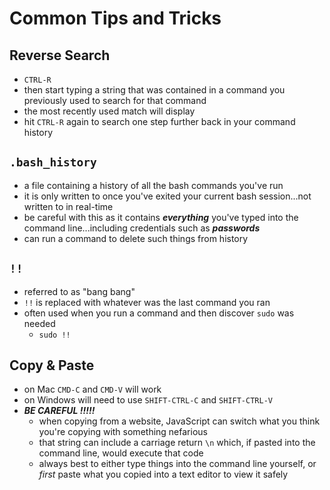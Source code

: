 # Common Tips and Tricks

## Reverse Search

- `CTRL-R`
- then start typing a string that was contained in a command you previously used to search for that command
- the most recently used match will display
- hit `CTRL-R` again to search one step further back in your command history

## `.bash_history`

- a file containing a history of all the bash commands you've run
- it is only written to once you've exited your current bash session...not written to in real-time
- be careful with this as it contains **_everything_** you've typed into the command line...including credentials such as **_passwords_**
- can run a command to delete such things from history

## `!!`

- referred to as "bang bang"
- `!!` is replaced with whatever was the last command you ran
- often used when you run a command and then discover `sudo` was needed
  - `sudo !!`

## Copy & Paste

- on Mac `CMD-C` and `CMD-V` will work
- on Windows will need to use `SHIFT-CTRL-C` and `SHIFT-CTRL-V`
- **_BE CAREFUL !!!!!_**
  - when copying from a website, JavaScript can switch what you think you're copying with something nefarious
  - that string can include a carriage return `\n` which, if pasted into the command line, would execute that code
  - always best to either type things into the command line yourself, or _first_ paste what you copied into a text editor to view it safely
